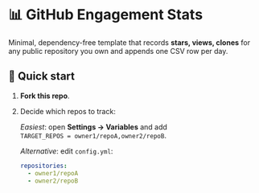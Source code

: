 # 📊 GitHub Engagement Stats

Minimal, dependency-free template that records **stars, views, clones** for
any public repository you own and appends one CSV row per day.

## 🏁 Quick start

1. **Fork this repo**.

2. Decide which repos to track:

   *Easiest*: open **Settings → Variables** and add  
   `TARGET_REPOS = owner1/repoA,owner2/repoB`.

   *Alternative*: edit `config.yml`:

   ```yaml
   repositories:
     - owner1/repoA
     - owner2/repoB
